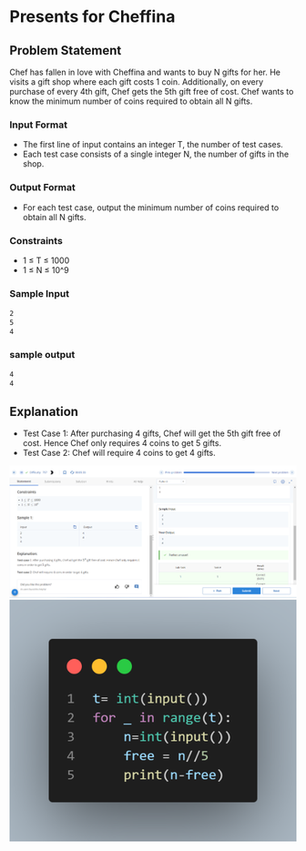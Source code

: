 # Presents for Cheffina

## Problem Statement
Chef has fallen in love with Cheffina and wants to buy N gifts for her. He visits a gift shop where each gift costs 1 coin. Additionally, on every purchase of every 4th gift, Chef gets the 5th gift free of cost. Chef wants to know the minimum number of coins required to obtain all N gifts.

### Input Format
- The first line of input contains an integer T, the number of test cases.
- Each test case consists of a single integer N, the number of gifts in the shop.

### Output Format
- For each test case, output the minimum number of coins required to obtain all N gifts.

### Constraints
- 1 ≤ T ≤ 1000
- 1 ≤ N ≤ 10^9

### Sample Input
```
2
5
4
```

### sample output
```
4
4
```

## Explanation
- Test Case 1: After purchasing 4 gifts, Chef will get the 5th gift free of cost. Hence Chef only requires 4 coins to get 5 gifts.
- Test Case 2: Chef will require 4 coins to get 4 gifts.

![](Untitled.png)
![](code.png)
